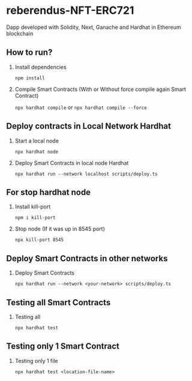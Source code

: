 # reberendus-NFT-ERC721
Dapp developed with Solidity, Next, Ganache and Hardhat in Ethereum blockchain

How to run?
--

1. Install dependencies

   `npm install`

2. Compile Smart Contracts (With or Without force compile again Smart Contract)

   `npx hardhat compile` or `npx hardhat compile --force`

Deploy contracts in Local Network Hardhat
--

1. Start a local node

   `npx hardhat node`

2. Deploy Smart Contracts in local node Hardhat

   `npx hardhat run --network localhost scripts/deploy.ts`

For stop hardhat node
--

1. Install kill-port

   `npm i kill-port`

2. Stop node (If it was up in 8545 port)

   `npx kill-port 8545`

Deploy Smart Contracts in other networks
--

1. Deploy Smart Contracts

   `npx hardhat run --network <your-network> scripts/deploy.ts`

Testing all Smart Contracts
--
1. Testing all

   `npx hardhat test`

Testing only 1 Smart Contract
--
1. Testing only 1 file

   `npx hardhat test <location-file-name>`